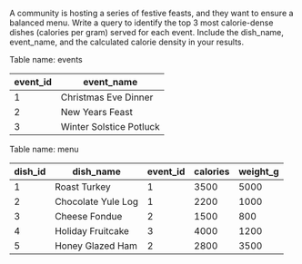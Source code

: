 A community is hosting a series of festive feasts, and they want to ensure a balanced menu. Write a query to identify the top 3 most calorie-dense dishes (calories per gram) served for each event. Include the dish_name, event_name, and the calculated calorie density in your results.

Table name: events

<table class="chakra-table css-5605sr"><thead class="css-0"><tr class="css-0"><th class="css-19iw99a">event_id</th><th class="css-19iw99a">event_name</th></tr></thead><tbody class="css-0"><tr class="css-0"><td class="css-x7usx6">1</td><td class="css-x7usx6">Christmas Eve Dinner</td></tr><tr class="css-0"><td class="css-x7usx6">2</td><td class="css-x7usx6">New Years Feast</td></tr><tr class="css-0"><td class="css-x7usx6">3</td><td class="css-x7usx6">Winter Solstice Potluck</td></tr></tbody></table>

Table name: menu

<table class="chakra-table css-5605sr"><thead class="css-0"><tr class="css-0"><th class="css-19iw99a">dish_id</th><th class="css-19iw99a">dish_name</th><th class="css-19iw99a">event_id</th><th class="css-19iw99a">calories</th><th class="css-19iw99a">weight_g</th></tr></thead><tbody class="css-0"><tr class="css-0"><td class="css-x7usx6">1</td><td class="css-x7usx6">Roast Turkey</td><td class="css-x7usx6">1</td><td class="css-x7usx6">3500</td><td class="css-x7usx6">5000</td></tr><tr class="css-0"><td class="css-x7usx6">2</td><td class="css-x7usx6">Chocolate Yule Log</td><td class="css-x7usx6">1</td><td class="css-x7usx6">2200</td><td class="css-x7usx6">1000</td></tr><tr class="css-0"><td class="css-x7usx6">3</td><td class="css-x7usx6">Cheese Fondue</td><td class="css-x7usx6">2</td><td class="css-x7usx6">1500</td><td class="css-x7usx6">800</td></tr><tr class="css-0"><td class="css-x7usx6">4</td><td class="css-x7usx6">Holiday Fruitcake</td><td class="css-x7usx6">3</td><td class="css-x7usx6">4000</td><td class="css-x7usx6">1200</td></tr><tr class="css-0"><td class="css-x7usx6">5</td><td class="css-x7usx6">Honey Glazed Ham</td><td class="css-x7usx6">2</td><td class="css-x7usx6">2800</td><td class="css-x7usx6">3500</td></tr></tbody></table>